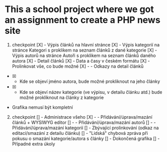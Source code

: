 # This a school project where we got an assignment to create a PHP news site

1. checkpoint
   [X] - Výpis článků na hlavní stránce
   [X] - Výpis kategorií na stránce Kategori s proklikem na seznam článků z dané kategorie
   [X] - Výpis autorů na stránce Autoři s proklikem na seznam článků daného autora
   [X] - Detail článků
   [X] - Data a časy v českém formátu
   [X] - Prolinkovat vše, co bude možné
   [X] - - Odkazy na detail článků

- [x] - Kde se objeví jméno autora, bude možné prokliknout na jeho články
- [x] - Kde se objeví název kategorie (ve výpisu, v detailu článku atd.) bude možné prokliknout na články z kategorie
- Grafika nemusí být kompletní

2. checkpoint
   [] - Administrace všeho
   [X] - - Přidávání/úprava/mazání článků + WYSIWYG editor
   [] - - Přidávání/úprava/mazání autorů
   [] - - Přidávání/úprava/mazání kategorií
   [] - Zbývající prolinkování (odkaz na editaci/smazání z detailu článku)
   [] - "Lidská" chybová zpráva při pokusu o smazání kategorie/autora s články
   [] - Dokončená grafika
   [] - Případné extra úkoly
